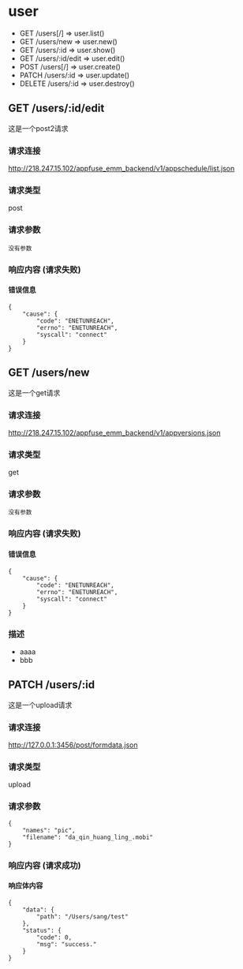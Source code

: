 # user

 *  GET    /users[/]        => user.list()
 *  GET    /users/new       => user.new()
 *  GET    /users/:id       => user.show()
 *  GET    /users/:id/edit  => user.edit()
 *  POST   /users[/]        => user.create()
 *  PATCH  /users/:id       => user.update()
 *  DELETE /users/:id       => user.destroy()
 
## GET    /users/:id/edit

这是一个post2请求

### 请求连接 

http://218.247.15.102/appfuse_emm_backend/v1/appschedule/list.json

### 请求类型 

post

### 请求参数

```
没有参数
```

### 响应内容 (请求失败)

#### 错误信息

```
{
    "cause": {
        "code": "ENETUNREACH",
        "errno": "ENETUNREACH",
        "syscall": "connect"
    }
}
```



## GET    /users/new

这是一个get请求

### 请求连接 

http://218.247.15.102/appfuse_emm_backend/v1/appversions.json

### 请求类型 

get

### 请求参数

```
没有参数
```

### 响应内容 (请求失败)

#### 错误信息

```
{
    "cause": {
        "code": "ENETUNREACH",
        "errno": "ENETUNREACH",
        "syscall": "connect"
    }
}
```

### 描述 
 - aaaa
 - bbb


## PATCH  /users/:id

这是一个upload请求

### 请求连接 

http://127.0.0.1:3456/post/formdata.json

### 请求类型 

upload

### 请求参数

```
{
    "names": "pic",
    "filename": "da_qin_huang_ling_.mobi"
}
```

### 响应内容 (请求成功)

#### 响应体内容

```
{
    "data": {
        "path": "/Users/sang/test"
    },
    "status": {
        "code": 0,
        "msg": "success."
    }
}
```



